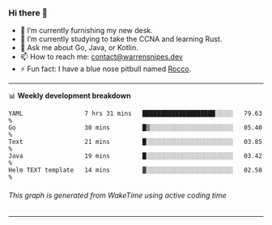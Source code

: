 ### Hi there 👋

- 🔭 I’m currently furnishing my new desk.
- 🌱 I’m currently studying to take the CCNA and learning Rust.
- 💬 Ask me about Go, Java, or Kotlin.
- 📫 How to reach me: contact@warrensnipes.dev
- ⚡ Fun fact: I have a blue nose pitbull named [Rocco](https://i.imgur.com/iLsSCKu.jpg).

-------

📊 **Weekly development breakdown**
<!--START_SECTION:waka-->
```text
YAML                 7 hrs 31 mins   ████████████████████░░░░░   79.63 % 
Go                   30 mins         █▒░░░░░░░░░░░░░░░░░░░░░░░   05.40 % 
Text                 21 mins         █░░░░░░░░░░░░░░░░░░░░░░░░   03.85 % 
Java                 19 mins         █░░░░░░░░░░░░░░░░░░░░░░░░   03.42 % 
Helm TEXT template   14 mins         ▓░░░░░░░░░░░░░░░░░░░░░░░░   02.58 % 
```
<!--END_SECTION:waka-->
###### *This graph is generated from WakeTime using active coding time*
-------
